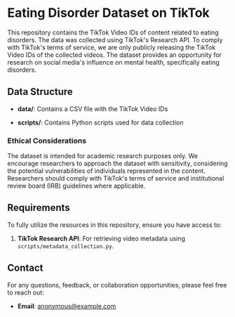 # Eating Disorder Dataset on TikTok

This repository contains the TikTok Video IDs of content related to eating disorders. The data was collected using TikTok's Research API. To comply with TikTok's terms of service, we are only publicly releasing the TikTok Video IDs of the collected videos. The dataset provides an opportunity for research on social media's influence on mental health, specifically eating disorders.

## Data Structure

- **data/**: Contains a CSV file with the TikTok Video IDs 

- **scripts/**: Contains Python scripts used for data collection


### Ethical Considerations

The dataset is intended for academic research purposes only. We encourage researchers to approach the dataset with sensitivity, considering the potential vulnerabilities of individuals represented in the content. Researchers should comply with TikTok's terms of service and institutional review board (IRB) guidelines where applicable.

## Requirements

To fully utilize the resources in this repository, ensure you have access to:

1. **TikTok Research API**: For retrieving video metadata using `scripts/metadata_collection.py`.

## Contact

For any questions, feedback, or collaboration opportunities, please feel free to reach out:

- **Email**: [anonymous@example.com](anonymous@example.com)
